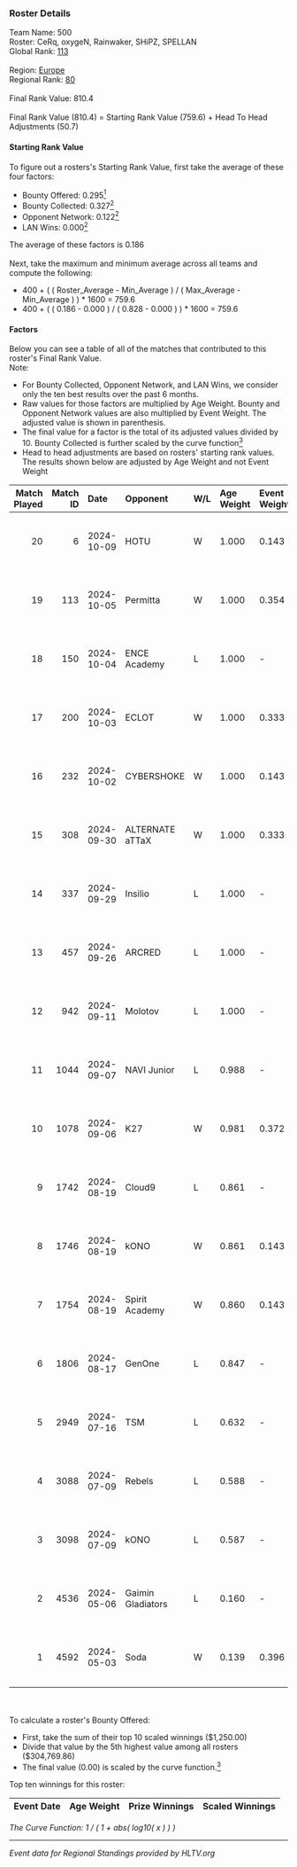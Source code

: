### Roster Details<br />
Team Name: 500<br />
Roster: CeRq, oxygeN, Rainwaker, SHiPZ, SPELLAN<br />
Global Rank: [113](../../standings_global_2024_10_09.md)<br />
<br />
Region: [Europe]( ../../standings_europe_2024_10_09.md)<br />
Regional Rank: [80]( ../../standings_europe_2024_10_09.md)<br />
<br />
Final Rank Value:  810.4<br />
<br />
Final Rank Value (810.4) = Starting Rank Value (759.6) + Head To Head Adjustments (50.7)<br />

#### Starting Rank Value<br />
To figure out a rosters's Starting Rank Value, first take the average of these four factors:<br />
- Bounty Offered: 0.295[<sup>1</sup>](#table2)
- Bounty Collected: 0.327[<sup>2</sup>](#table1)
- Opponent Network: 0.122[<sup>2</sup>](#table1)
- LAN Wins: 0.000[<sup>2</sup>](#table1)

The average of these factors is 0.186<br />
<br />
Next, take the maximum and minimum average across all teams and compute the following:<br />
- 400 + ( ( Roster_Average - Min_Average ) / ( Max_Average - Min_Average ) ) * 1600 = 759.6
- 400 + ( ( 0.186 - 0.000 ) / ( 0.828 - 0.000 ) ) * 1600 = 759.6


#### Factors<br />
Below you can see a table of all of the matches that contributed to this roster's Final Rank Value.<br />
Note:<br />

- For Bounty Collected, Opponent Network, and LAN Wins, we consider only the ten best results over the past 6 months.
- Raw values for those factors are multiplied by Age Weight. Bounty and Opponent Network values are also multiplied by Event Weight. The adjusted value is shown in parenthesis.
- The final value for a factor is the total of its adjusted values divided by 10. Bounty Collected is further scaled by the curve function[<sup>3</sup>](#curveFunction)
- Head to head adjustments are based on rosters' starting rank values. The results shown below are adjusted by Age Weight and not Event Weight
<span id="table1"></span><br />


| Match Played | Match ID | Date       | Opponent          | W/L | Age Weight | Event Weight | Bounty Collected | Opponent Network | LAN Wins  | H2H Adj. | Roster                                       |
| -: | -: | :- | :- | :- | :- | :- | :- | :- | :- | -: | :- |
|           20 |        6 | 2024-10-09 | HOTU              | W   | 1.000      | 0.143        | 0.006 (0.001)    | 0.402 (0.057)    | 0 (0.000) |    16.77 | CeRq, oxygeN, Rainwaker, SHiPZ, SPELLAN      |
|           19 |      113 | 2024-10-05 | Permitta          | W   | 1.000      | 0.354        | 0.036 (0.013)    | 0.918 (0.325)    | 0 (0.000) |    18.54 | CeRq, oxygeN, Rainwaker, SHiPZ, SPELLAN      |
|           18 |      150 | 2024-10-04 | ENCE Academy      | L   | 1.000      | -            | -                | -                | -         |   -18.22 | CeRq, oxygeN, Rainwaker, SHiPZ, SPELLAN      |
|           17 |      200 | 2024-10-03 | ECLOT             | W   | 1.000      | 0.333        | 0.095 (0.032)    | 0.728 (0.243)    | 0 (0.000) |    24.41 | CeRq, oxygeN, Rainwaker, SHiPZ, SPELLAN      |
|           16 |      232 | 2024-10-02 | CYBERSHOKE        | W   | 1.000      | 0.143        | 0.045 (0.006)    | 0.754 (0.108)    | 0 (0.000) |    23.30 | CeRq, oxygeN, Rainwaker, SHiPZ, SPELLAN      |
|           15 |      308 | 2024-09-30 | ALTERNATE aTTaX   | W   | 1.000      | 0.333        | 0.084 (0.028)    | 0.812 (0.271)    | 0 (0.000) |    23.16 | CeRq, oxygeN, Rainwaker, SHiPZ, SPELLAN      |
|           14 |      337 | 2024-09-29 | Insilio           | L   | 1.000      | -            | -                | -                | -         |    -6.09 | CeRq, oxygeN, Rainwaker, SHiPZ, SPELLAN      |
|           13 |      457 | 2024-09-26 | ARCRED            | L   | 1.000      | -            | -                | -                | -         |   -10.79 | CeRq, oxygeN, Rainwaker, SHiPZ, SPELLAN      |
|           12 |      942 | 2024-09-11 | Molotov           | L   | 1.000      | -            | -                | -                | -         |   -14.92 | CeRq, oxygeN, Rainwaker, SHiPZ, SPELLAN      |
|           11 |     1044 | 2024-09-07 | NAVI Junior       | L   | 0.988      | -            | -                | -                | -         |   -10.00 | CeRq, oxygeN, Rainwaker, SHiPZ, SPELLAN      |
|           10 |     1078 | 2024-09-06 | K27               | W   | 0.981      | 0.372        | 0.000 (0.000)    | 0.222 (0.081)    | 0 (0.000) |    10.14 | CeRq, oxygeN, Rainwaker, SHiPZ, SPELLAN      |
|            9 |     1742 | 2024-08-19 | Cloud9            | L   | 0.861      | -            | -                | -                | -         |    -5.93 | CeRq, oxygeN, Rainwaker, SHiPZ, SPELLAN      |
|            8 |     1746 | 2024-08-19 | kONO              | W   | 0.861      | 0.143        | 0.024 (0.003)    | 0.416 (0.051)    | 0 (0.000) |    17.36 | CeRq, oxygeN, Rainwaker, SHiPZ, SPELLAN      |
|            7 |     1754 | 2024-08-19 | Spirit Academy    | W   | 0.860      | 0.143        | 0.031 (0.004)    | 0.703 (0.086)    | 0 (0.000) |    19.47 | CeRq, oxygeN, Rainwaker, SHiPZ, SPELLAN      |
|            6 |     1806 | 2024-08-17 | GenOne            | L   | 0.847      | -            | -                | -                | -         |   -20.09 | CeRq, oxygeN, Rainwaker, SHiPZ, SPELLAN      |
|            5 |     2949 | 2024-07-16 | TSM               | L   | 0.632      | -            | -                | -                | -         |    -3.48 | CeRq, oxygeN, Rainwaker, SHiPZ, SPELLAN      |
|            4 |     3088 | 2024-07-09 | Rebels            | L   | 0.588      | -            | -                | -                | -         |    -4.48 | CeRq, oxygeN, Rainwaker, SHiPZ, SPELLAN      |
|            3 |     3098 | 2024-07-09 | kONO              | L   | 0.587      | -            | -                | -                | -         |    -7.46 | CeRq, oxygeN, Rainwaker, SHiPZ, SPELLAN      |
|            2 |     4536 | 2024-05-06 | Gaimin Gladiators | L   | 0.160      | -            | -                | -                | -         |    -1.49 | dennyslaw, Grashog, oxygeN, Rainwaker, SHiPZ |
|            1 |     4592 | 2024-05-03 | Soda              | W   | 0.139      | 0.396        | 0.000 (0.000)    | 0.000 (0.000)    | 0 (0.000) |     0.52 | dennyslaw, Grashog, oxygeN, Rainwaker, SHiPZ |

<br />
<span id="table2"></span><br />
To calculate a roster's Bounty Offered:<br />

- First, take the sum of their top 10 scaled winnings ($1,250.00)
- Divide that value by the 5th highest value among all rosters ($304,769.86)
- The final value (0.00) is scaled by the curve function.[<sup>3</sup>](#curveFunction)

Top ten winnings for this roster:<br />

| Event Date | Age Weight | Prize Winnings | Scaled Winnings |
| :- | -: | :- | :- |


<span id="curveFunction"></span>_The Curve Function: 1 / ( 1 + abs( log10( x ) ) )_<br />

---
_Event data for Regional Standings provided by HLTV.org_<br />
